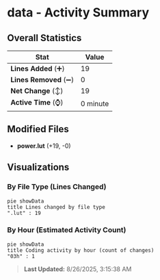 # data - Activity Summary 

## Overall Statistics

| Stat                   | Value                                                             |
| ---------------------- | ----------------------------------------------------------------- |
| **Lines Added** (➕)   | 19                                          |
| **Lines Removed** (➖) | 0                                        |
| **Net Change** (↕)    | 19                |
| **Active Time** (⌚)   | 0 minute |


## Modified Files
- **power.lut** (+19, -0)

## Visualizations

### By File Type (Lines Changed)

```mermaid
pie showData
title Lines changed by file type
".lut" : 19
```

### By Hour (Estimated Activity Count)

```mermaid
pie showData
title Coding activity by hour (count of changes)
"03h" : 1
```


> **Last Updated:** 8/26/2025, 3:15:38 AM